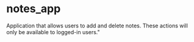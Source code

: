 # notes_app
Application that allows users to add and delete notes. These actions will only be available to logged-in users."
